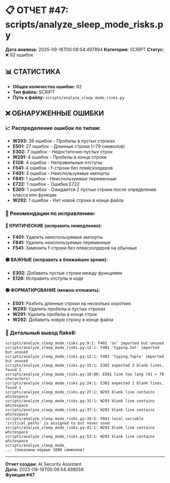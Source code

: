 # 📋 ОТЧЕТ #47: scripts/analyze_sleep_mode_risks.py

**Дата анализа:** 2025-09-16T00:06:54.497894
**Категория:** SCRIPT
**Статус:** ❌ 92 ошибок

## 📊 СТАТИСТИКА

- **Общее количество ошибок:** 92
- **Тип файла:** SCRIPT
- **Путь к файлу:** `scripts/analyze_sleep_mode_risks.py`

## ❌ ОБНАРУЖЕННЫЕ ОШИБКИ

### 📈 Распределение ошибок по типам:

- **W293:** 39 ошибок - Пробелы в пустых строках
- **E501:** 27 ошибок - Длинные строки (>79 символов)
- **E302:** 7 ошибок - Недостаточно пустых строк
- **W291:** 4 ошибок - Пробелы в конце строки
- **E128:** 4 ошибок - Неправильные отступы
- **F541:** 4 ошибок - f-строки без плейсхолдеров
- **F401:** 3 ошибок - Неиспользуемые импорты
- **F841:** 1 ошибок - Неиспользуемые переменные
- **E722:** 1 ошибок - Ошибка E722
- **E305:** 1 ошибок - Ожидается 2 пустые строки после определения класса или функции
- **W292:** 1 ошибок - Нет новой строки в конце файла

### 🎯 Рекомендации по исправлению:

#### 🔴 КРИТИЧЕСКИЕ (исправить немедленно):
- **F401:** Удалить неиспользуемые импорты
- **F841:** Удалить неиспользуемые переменные
- **F541:** Заменить f-строки без плейсхолдеров на обычные

#### 🟡 ВАЖНЫЕ (исправить в ближайшее время):
- **E302:** Добавить пустые строки между функциями
- **E128:** Исправить отступы в коде

#### 🟢 ФОРМАТИРОВАНИЕ (можно отложить):
- **E501:** Разбить длинные строки на несколько коротких
- **W293:** Удалить пробелы в пустых строках
- **W291:** Удалить пробелы в конце строк
- **W292:** Добавить новую строку в конце файла

### 📝 Детальный вывод flake8:

```
scripts/analyze_sleep_mode_risks.py:9:1: F401 'os' imported but unused
scripts/analyze_sleep_mode_risks.py:12:1: F401 'typing.Set' imported but unused
scripts/analyze_sleep_mode_risks.py:12:1: F401 'typing.Tuple' imported but unused
scripts/analyze_sleep_mode_risks.py:15:1: E302 expected 2 blank lines, found 1
scripts/analyze_sleep_mode_risks.py:18:80: E501 line too long (81 > 79 characters)
scripts/analyze_sleep_mode_risks.py:24:1: E302 expected 2 blank lines, found 1
scripts/analyze_sleep_mode_risks.py:27:1: W293 blank line contains whitespace
scripts/analyze_sleep_mode_risks.py:31:1: W293 blank line contains whitespace
scripts/analyze_sleep_mode_risks.py:37:1: W293 blank line contains whitespace
scripts/analyze_sleep_mode_risks.py:39:5: F841 local variable 'critical_paths' is assigned to but never used
scripts/analyze_sleep_mode_risks.py:41:1: W293 blank line contains whitespace
scripts/analyze_sleep_mode_risks.py:53:1: W293 blank line contains whitespace
scripts/analyze_sleep_mode_
... (показаны первые 1000 символов)
```

---
**Отчет создан:** AI Security Assistant  
**Дата:** 2025-09-16T00:06:54.498058  
**Функция #47**
